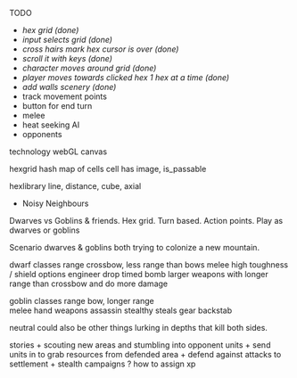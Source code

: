 TODO

* _hex grid (done)_
* _input selects grid (done)_
* _cross hairs mark hex cursor is over (done)_
* _scroll it with keys (done)_
* _character moves around grid (done)_
* _player moves towards clicked hex 1 hex at a time (done)_
* _add walls scenery (done)_
* track movement points
* button for end turn
* melee
* heat seeking AI
* opponents


technology
webGL
canvas

   
hexgrid
   hash map of cells
   cell has image, is_passable
   
   hexlibrary
      line, distance, cube, axial


+ Noisy Neighbours


Dwarves vs Goblins & friends.
Hex grid.
Turn based.
Action points.
Play as dwarves or goblins

Scenario
	dwarves & goblins both trying to colonize a new mountain.

dwarf classes
	range
		crossbow, less range than bows
	melee
		high toughness  / shield options
	engineer
		drop timed bomb
		larger weapons with longer range than crossbow
			and do more damage
		

goblin classes
	range
		bow, longer range	
	melee
		hand weapons
	assassin
		stealthy
		steals gear
		backstab
		

neutral
	could also be other things lurking in depths that kill
	both sides.	

stories
	+ scouting new areas and stumbling into opponent units
	+ send units in to grab resources from defended area
	+ defend against attacks to settlement
	+ stealth campaigns ?  how to assign xp
	